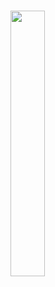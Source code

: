 ### <a href="https://twitter.com/Lu_Sife_" align="center" width="100%"><img width="33%" src="https://img.shields.io/badge/Twitter-blue?style=for-the-badge&logo=twitter&logoColor=white"></a>

<!--
**LU-SIFE/LU-SIFE** is a ✨ _special_ ✨ repository because its `README.md` (this file) appears on your GitHub profile.

Here are some ideas to get you started:

- 🔭 I’m currently working on ...
- 🌱 I’m currently learning ...
- 👯 I’m looking to collaborate on ...
- 🤔 I’m looking for help with ...
- 💬 Ask me about ...
- 📫 How to reach me: ...
- 😄 Pronouns: ...
- ⚡ Fun fact: ...
-->
